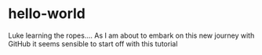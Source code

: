 # hello-world
Luke learning the ropes....
As I am about to embark on this new journey with GitHub it seems sensible to start off with this tutorial
